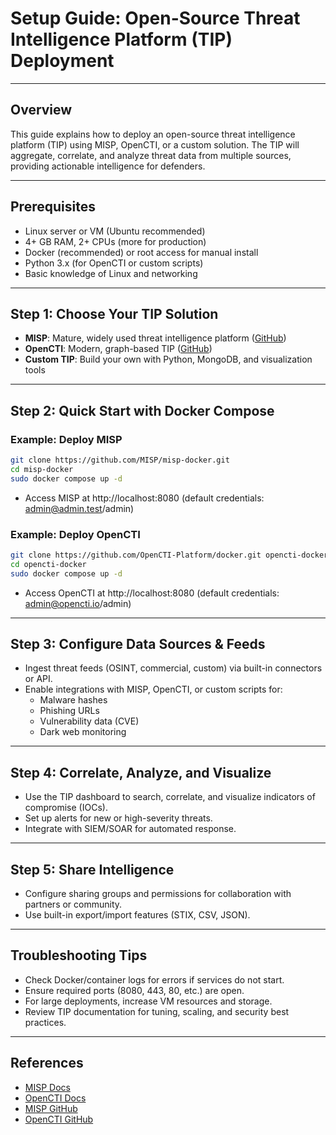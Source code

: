 # Setup Guide: Open-Source Threat Intelligence Platform (TIP) Deployment

---

## Overview
This guide explains how to deploy an open-source threat intelligence platform (TIP) using MISP, OpenCTI, or a custom solution. The TIP will aggregate, correlate, and analyze threat data from multiple sources, providing actionable intelligence for defenders.

---

## Prerequisites
- Linux server or VM (Ubuntu recommended)
- 4+ GB RAM, 2+ CPUs (more for production)
- Docker (recommended) or root access for manual install
- Python 3.x (for OpenCTI or custom scripts)
- Basic knowledge of Linux and networking

---

## Step 1: Choose Your TIP Solution
- **MISP**: Mature, widely used threat intelligence platform ([GitHub](https://github.com/MISP/MISP))
- **OpenCTI**: Modern, graph-based TIP ([GitHub](https://github.com/OpenCTI-Platform/opencti))
- **Custom TIP**: Build your own with Python, MongoDB, and visualization tools

---

## Step 2: Quick Start with Docker Compose

### Example: Deploy MISP
```bash
git clone https://github.com/MISP/misp-docker.git
cd misp-docker
sudo docker compose up -d
```
- Access MISP at http://localhost:8080 (default credentials: admin@admin.test/admin)

### Example: Deploy OpenCTI
```bash
git clone https://github.com/OpenCTI-Platform/docker.git opencti-docker
cd opencti-docker
sudo docker compose up -d
```
- Access OpenCTI at http://localhost:8080 (default credentials: admin@opencti.io/admin)

---

## Step 3: Configure Data Sources & Feeds
- Ingest threat feeds (OSINT, commercial, custom) via built-in connectors or API.
- Enable integrations with MISP, OpenCTI, or custom scripts for:
  - Malware hashes
  - Phishing URLs
  - Vulnerability data (CVE)
  - Dark web monitoring

---

## Step 4: Correlate, Analyze, and Visualize
- Use the TIP dashboard to search, correlate, and visualize indicators of compromise (IOCs).
- Set up alerts for new or high-severity threats.
- Integrate with SIEM/SOAR for automated response.

---

## Step 5: Share Intelligence
- Configure sharing groups and permissions for collaboration with partners or community.
- Use built-in export/import features (STIX, CSV, JSON).

---

## Troubleshooting Tips
- Check Docker/container logs for errors if services do not start.
- Ensure required ports (8080, 443, 80, etc.) are open.
- For large deployments, increase VM resources and storage.
- Review TIP documentation for tuning, scaling, and security best practices.

---

## References
- [MISP Docs](https://www.misp-project.org/documentation.html)
- [OpenCTI Docs](https://www.opencti.io/docs/)
- [MISP GitHub](https://github.com/MISP/MISP)
- [OpenCTI GitHub](https://github.com/OpenCTI-Platform/opencti) 